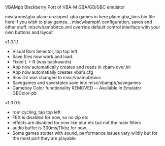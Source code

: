 VBAMpb Blackberry Port of VBA-M GBA/GB/GBC emulator

misc\roms\gba        place unzipped .gba games in here
                     place gba_bios.bin file here if you wish to play games...
misc\vbampb\         configuration, saves and other stuff.
misc\vbampb\tco.xml  override default control interface with your own buttons and layout

v1.0.1.1

- Visual Rom Selector, tap top left
- Save files now work and load.
- Fixed L + R (was backwards)
- App now automatically creates and reads in vbam-over.ini
- App now automatially creates vbam.cfg
- Bios Dir was changed to misc/vbampb/bios
- Savegames and savestates save into misc/vbampb/savegames
- Gameboy Color functionality REMOVED -- Available in Emulator GBColor-pb


v1.0.0.5

- rom cycling, tap top left
- FEX is disabled for now, so no zip etc
- effects are disabled for now like blur etc but not the main filters 
- audio buffer is 300ms/11khz for now... 
- Some games stutter with sound, performance issues vary wildly but for
  the most part they are playable.
